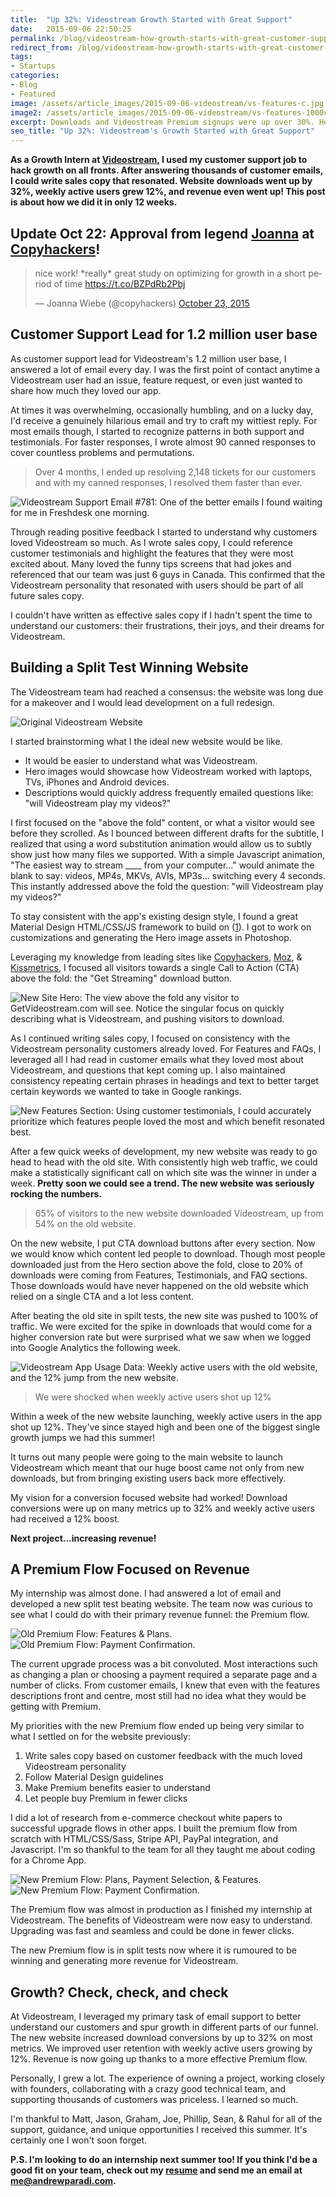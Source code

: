 ```yaml
---
title:  "Up 32%: Videostream Growth Started with Great Support"
date:   2015-09-06 22:50:25
permalink: /blog/videostream-how-growth-starts-with-great-customer-support
redirect_from: /blog/videostream-how-growth-starts-with-great-customer-support/
tags:
- Startups
categories:
- Blog
- Featured
image: /assets/article_images/2015-09-06-videostream/vs-features-c.jpg
image2: /assets/article_images/2015-09-06-videostream/vs-features-1000c.png
excerpt: Downloads and Videostream Premium signups were up over 30%. Here's how we did it.
seo_title: "Up 32%: Videostream's Growth Started with Great Support"
---
```


**As a Growth Intern at <a href="http://getvideostream.com" target="_blank">Videostream</a>, I used my customer support job to hack growth on all fronts. After answering thousands of customer emails, I could write sales copy that resonated. Website downloads went up by 32%, weekly active users grew 12%, and revenue even went up! This post is about how we did it in only 12 weeks.**

<h2>Update Oct 22: Approval from legend <a href="https://twitter.com/copyhackers" target="_blank">Joanna</a> at <a href="https://copyhackers.com" target="_blank">Copyhackers</a>!</h2>
<blockquote class="twitter-tweet" lang="en"><p lang="en" dir="ltr">nice work! *really* great study on optimizing for growth in a short period of time <a href="https://t.co/BZPdRb2Pbj">https://t.co/BZPdRb2Pbj</a></p>&mdash; Joanna Wiebe (@copyhackers) <a href="https://twitter.com/copyhackers/status/657363804162949121">October 23, 2015</a></blockquote>
<script async src="//platform.twitter.com/widgets.js" charset="utf-8"></script>

<h2>Customer Support Lead for 1.2 million user base</h2>
As customer support lead for Videostream's 1.2 million user base, I answered a lot of email every day. I was the first point of contact anytime a Videostream user had an issue, feature request, or even just wanted to share how much they loved our app.

At times it was overwhelming, occasionally humbling, and on a lucky day, I'd receive a genuinely hilarious email and try to craft my wittiest reply. For most emails though, I started to recognize patterns in both support and testimonials. For faster responses, I wrote almost 90 canned responses to cover countless problems and permutations.

<blockquote>Over 4 months, I ended up resolving 2,148 tickets for our customers and with my canned responses, I resolved them faster than ever.</blockquote>

![Videostream Support Email #781: One of the better emails I found waiting for me in Freshdesk one morning.](/assets/article_images/2015-09-06-videostream/nice-message.jpg)


Through reading positive feedback I started to understand why customers loved Videostream so much. As I wrote sales copy, I could reference customer testimonials and highlight the features that they were most excited about. Many loved the funny tips screens that had jokes and referenced that our team was just 6 guys in Canada. This confirmed that the Videostream personality that resonated with users should be part of all future sales copy.

I couldn't have written as effective sales copy if I hadn't spent the time to understand our customers: their frustrations, their joys, and their dreams for Videostream.

<h2>Building a Split Test Winning Website</h2>
The Videostream team had reached a consensus: the website was long due for a makeover and I would lead development on a full redesign.

![Original Videostream Website](/assets/article_images/2015-09-06-videostream/vs-old-c.jpg)

I started brainstorming what I the ideal new website would be like.

- It would be easier to understand what was Videostream.
- Hero images would showcase how Videostream worked with laptops, TVs, iPhones and Android devices.
- Descriptions would quickly address frequently emailed questions like: "will Videostream play my videos?"

I first focused on the "above the fold" content, or what a visitor would see before they scrolled. As I bounced between different drafts for the subtitle, I realized that using a word substitution animation would allow us to subtly show just how many files we supported. With a simple Javascript animation, "The easiest way to stream ____ from your computer..." would animate the blank to say: videos, MP4s, MKVs, AVIs, MP3s... switching every 4 seconds. This instantly addressed above the fold the question: "will Videostream play my videos?"

To stay consistent with the app's existing design style, I found a great Material Design HTML/CSS/JS framework to build on (<a href="http://www.materialup.com/posts/mdlp-material-design-landing-page" target="_blank">1</a>). I got to work on customizations and generating the Hero image assets in Photoshop.

Leveraging my knowledge from leading sites like <a href="https://copyhackers.com" target="_blank">Copyhackers</a>, <a href="https://moz.com/blog" target="_blank">Moz</a>, &amp; <a href="https://blog.kissmetrics.com" target="_blank">Kissmetrics</a>, I focused all visitors towards a single Call to Action (CTA) above the fold: the "Get Streaming" download button.

![New Site Hero: The view above the fold any visitor to GetVideostream.com will see. Notice the singular focus on quickly describing what is Videostream, and pushing visitors to download.](/assets/article_images/2015-09-06-videostream/vs-home-c.png)

As I continued writing sales copy, I focused on consistency with the Videostream personality customers already loved. For Features and FAQs, I leveraged all I had read in customer emails what they loved most about Videostream, and questions that kept coming up. I also maintained consistency repeating certain phrases in headings and text to better target certain keywords we wanted to take in Google rankings.

![New Features Section: Using customer testimonials, I could accurately prioritize which features people loved the most and which benefit resonated best.](/assets/article_images/2015-09-06-videostream/vs-features-c.jpg)

After a few quick weeks of development, my new website was ready to go head to head with the old site. With consistently high web traffic, we could make a statistically significant call on which site was the winner in under a week. <strong>Pretty soon we could see a trend. The new website was seriously rocking the numbers.</strong>

>65% of visitors to the new website downloaded Videostream, up from 54% on the old website.

On the new website, I put CTA download buttons after every section. Now we would know which content led people to download. Though most people downloaded just from the Hero section above the fold, close to 20% of downloads were coming from Features, Testimonials, and FAQ sections. Those downloads would have never happened on the old website which relied on a single CTA and a lot less content.

After beating the old site in spilt tests, the new site was pushed to 100% of traffic. We were excited for the spike in downloads that would come for a higher conversion rate but were surprised what we saw when we logged into Google Analytics the following week.

![Videostream App Usage Data: Weekly active users with the old website, and the 12% jump from the new website.](/assets/article_images/2015-09-06-videostream/weekly-active-users2.jpg)

>We were shocked when weekly active users shot up 12%

Within a week of the new website launching, weekly active users in the app shot up 12%. They've since stayed high and been one of the biggest single growth jumps we had this summer!

It turns out many people were going to the main website to launch Videostream which meant that our huge boost came not only from new downloads, but from bringing existing users back more effectively.

My vision for a conversion focused website had worked! Download conversions were up on many metrics up to 32% and weekly active users had received a 12% boost.

**Next project...increasing revenue!**

<h2>A Premium Flow Focused on Revenue</h2>
My internship was almost done. I had answered a lot of email and developed a new split test beating website. The team now was curious to see what I could do with their primary revenue funnel: the Premium flow.

![Old Premium Flow: Features & Plans.](/assets/article_images/2015-09-06-videostream/premo1-c.jpg)
![Old Premium Flow: Payment Confirmation.](/assets/article_images/2015-09-06-videostream/premo2-c.jpg)

The current upgrade process was a bit convoluted. Most interactions such as changing a plan or choosing a payment required a separate page and a number of clicks. From customer emails, I knew that even with the features descriptions front and centre, most still had no idea what they would be getting with Premium.

My priorities with the new Premium flow ended up being very similar to what I settled on for the website previously:

1. Write sales copy based on customer feedback with the much loved Videostream personality
2. Follow Material Design guidelines
3. Make Premium benefits easier to understand
4. Let people buy Premium in fewer clicks

I did a lot of research from e-commerce checkout white papers to successful upgrade flows in other apps. I built the premium flow from scratch with HTML/CSS/Sass, Stripe API, PayPal integration, and Javascript. I'm so thankful to the team for all they taught me about coding for a Chrome App.

![New Premium Flow: Plans, Payment Selection, & Features.](/assets/article_images/2015-09-06-videostream/premflow1-c.jpg)
![New Premium Flow: Payment Confirmation.](/assets/article_images/2015-09-06-videostream/premflow2-c.jpg)

The Premium flow was almost in production as I finished my internship at Videostream. The benefits of Videostream were now easy to understand. Upgrading was fast and seamless and could be done in fewer clicks.

The new Premium flow is in split tests now where it is rumoured to be winning and generating more revenue for Videostream.

<h2>Growth? Check, check, and check</h2>
At Videostream, I leveraged my primary task of email support to better understand our customers and spur growth in different parts of our funnel. The new website increased download conversions by up to 32% on most metrics. We improved user retention with weekly active users growing by 12%. Revenue is now going up thanks to a more effective Premium flow.

Personally, I grew a lot. The experience of owning a project, working closely with founders, collaborating with a crazy good technical team, and supporting thousands of customers was priceless. I learned so much.

I'm thankful to Matt, Jason, Graham, Joe, Phillip, Sean, & Rahul for all of the support, guidance, and unique opportunities I received this summer. It's certainly one I won't soon forget.

<strong>P.S. I'm looking to do an internship next summer too! If you think I'd be a good fit on your team, check out my <a href="{{ site.resume }}" target="_blank">resume</a> and send me an email at <a href="mailto:me@andrewparadi.com">me@andrewparadi.com</a>.</strong>
